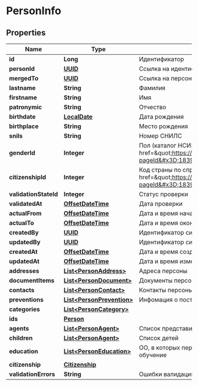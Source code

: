 # PersonInfo

## Properties
Name | Type | Description | Notes
------------ | ------------- | ------------- | -------------
**id** | **Long** | Идентификатор | 
**personId** | [**UUID**](UUID.md) | Ссылка на идентификатор персоны в рамках системы | 
**mergedTo** | [**UUID**](UUID.md) | Ссылка на персону, с которой была слита данная |  [optional]
**lastname** | **String** | Фамилия | 
**firstname** | **String** | Имя | 
**patronymic** | **String** | Отчество |  [optional]
**birthdate** | [**LocalDate**](LocalDate.md) | Дата рождения | 
**birthplace** | **String** | Место рождения |  [optional]
**snils** | **String** | Номер СНИЛС |  [optional]
**genderId** | **Integer** | Пол (каталог НСИ3 &lt;a href&#x3D;\&quot;https://wiki.edu.mos.ru/pages/viewpage.action?pageId&#x3D;18394317\&quot;&gt;GENDER&lt;/href&gt;) | 
**citizenshipId** | **Integer** | Код страны по справочнику ОКСМ (каталог НСИ3 &lt;a href&#x3D;\&quot;https://wiki.edu.mos.ru/pages/viewpage.action?pageId&#x3D;18394242\&quot;&gt;COUNTRY&lt;/href&gt;) |  [optional]
**validationStateId** | **Integer** | Статус проверки |  [optional]
**validatedAt** | [**OffsetDateTime**](OffsetDateTime.md) | Дата проверки |  [optional]
**actualFrom** | [**OffsetDateTime**](OffsetDateTime.md) | Дата и время начала действия версии персоны |  [optional]
**actualTo** | [**OffsetDateTime**](OffsetDateTime.md) | Дата и время окончания действия версии персоны |  [optional]
**createdBy** | [**UUID**](UUID.md) | Идентификатор системы-источника |  [optional]
**updatedBy** | [**UUID**](UUID.md) | Идентификатор системы-источника |  [optional]
**createdAt** | [**OffsetDateTime**](OffsetDateTime.md) | Дата и время создания |  [optional]
**updatedAt** | [**OffsetDateTime**](OffsetDateTime.md) | Дата и время изменения |  [optional]
**addresses** | [**List&lt;PersonAddress&gt;**](PersonAddress.md) | Адреса персоны |  [optional]
**documentItems** | [**List&lt;PersonDocument&gt;**](PersonDocument.md) | Документы персоны |  [optional]
**contacts** | [**List&lt;PersonContact&gt;**](PersonContact.md) | Контакты персоны |  [optional]
**preventions** | [**List&lt;PersonPrevention&gt;**](PersonPrevention.md) | Инфомация о постановках на учет |  [optional]
**categories** | [**List&lt;PersonCategory&gt;**](PersonCategory.md) |  |  [optional]
**ids** | [**Person**](Person.md) |  |  [optional]
**agents** | [**List&lt;PersonAgent&gt;**](PersonAgent.md) | Список представителей |  [optional]
**children** | [**List&lt;PersonAgent&gt;**](PersonAgent.md) | Список детей |  [optional]
**education** | [**List&lt;PersonEducation&gt;**](PersonEducation.md) | ОО, в которых персона проходила или проходит обучение |  [optional]
**citizenship** | [**Citizenship**](Citizenship.md) |  |  [optional]
**validationErrors** | **String** | Ошибки валидации из внешних систем |  [optional]
